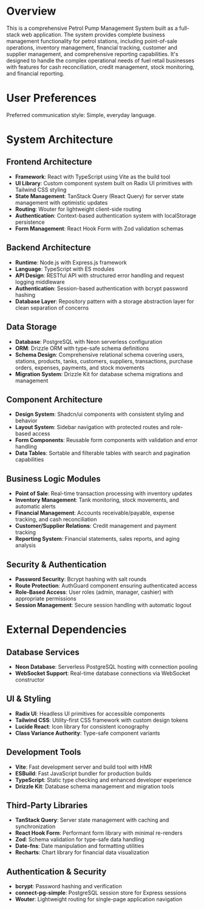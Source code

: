 # Overview

This is a comprehensive Petrol Pump Management System built as a full-stack web application. The system provides complete business management functionality for petrol stations, including point-of-sale operations, inventory management, financial tracking, customer and supplier management, and comprehensive reporting capabilities. It's designed to handle the complex operational needs of fuel retail businesses with features for cash reconciliation, credit management, stock monitoring, and financial reporting.

# User Preferences

Preferred communication style: Simple, everyday language.

# System Architecture

## Frontend Architecture
- **Framework**: React with TypeScript using Vite as the build tool
- **UI Library**: Custom component system built on Radix UI primitives with Tailwind CSS styling
- **State Management**: TanStack Query (React Query) for server state management with optimistic updates
- **Routing**: Wouter for lightweight client-side routing
- **Authentication**: Context-based authentication system with localStorage persistence
- **Form Management**: React Hook Form with Zod validation schemas

## Backend Architecture
- **Runtime**: Node.js with Express.js framework
- **Language**: TypeScript with ES modules
- **API Design**: RESTful API with structured error handling and request logging middleware
- **Authentication**: Session-based authentication with bcrypt password hashing
- **Database Layer**: Repository pattern with a storage abstraction layer for clean separation of concerns

## Data Storage
- **Database**: PostgreSQL with Neon serverless configuration
- **ORM**: Drizzle ORM with type-safe schema definitions
- **Schema Design**: Comprehensive relational schema covering users, stations, products, tanks, customers, suppliers, transactions, purchase orders, expenses, payments, and stock movements
- **Migration System**: Drizzle Kit for database schema migrations and management

## Component Architecture
- **Design System**: Shadcn/ui components with consistent styling and behavior
- **Layout System**: Sidebar navigation with protected routes and role-based access
- **Form Components**: Reusable form components with validation and error handling
- **Data Tables**: Sortable and filterable tables with search and pagination capabilities

## Business Logic Modules
- **Point of Sale**: Real-time transaction processing with inventory updates
- **Inventory Management**: Tank monitoring, stock movements, and automatic alerts
- **Financial Management**: Accounts receivable/payable, expense tracking, and cash reconciliation
- **Customer/Supplier Relations**: Credit management and payment tracking
- **Reporting System**: Financial statements, sales reports, and aging analysis

## Security & Authentication
- **Password Security**: Bcrypt hashing with salt rounds
- **Route Protection**: AuthGuard component ensuring authenticated access
- **Role-Based Access**: User roles (admin, manager, cashier) with appropriate permissions
- **Session Management**: Secure session handling with automatic logout

# External Dependencies

## Database Services
- **Neon Database**: Serverless PostgreSQL hosting with connection pooling
- **WebSocket Support**: Real-time database connections via WebSocket constructor

## UI & Styling
- **Radix UI**: Headless UI primitives for accessible components
- **Tailwind CSS**: Utility-first CSS framework with custom design tokens
- **Lucide React**: Icon library for consistent iconography
- **Class Variance Authority**: Type-safe component variants

## Development Tools
- **Vite**: Fast development server and build tool with HMR
- **ESBuild**: Fast JavaScript bundler for production builds
- **TypeScript**: Static type checking and enhanced developer experience
- **Drizzle Kit**: Database schema management and migration tools

## Third-Party Libraries
- **TanStack Query**: Server state management with caching and synchronization
- **React Hook Form**: Performant form library with minimal re-renders
- **Zod**: Schema validation for type-safe data handling
- **Date-fns**: Date manipulation and formatting utilities
- **Recharts**: Chart library for financial data visualization

## Authentication & Security
- **bcrypt**: Password hashing and verification
- **connect-pg-simple**: PostgreSQL session store for Express sessions
- **Wouter**: Lightweight routing for single-page application navigation